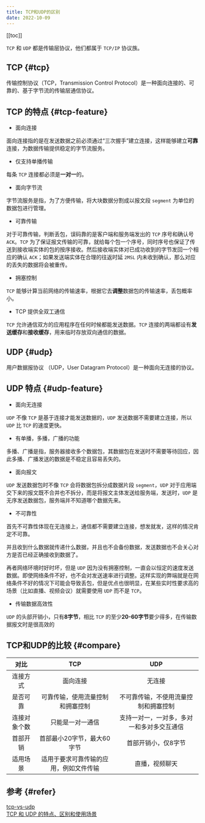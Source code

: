 ```yaml
---
title: TCP和UDP的区别
date: 2022-10-09
---
```


[[toc]]

`TCP` 和 `UDP` 都是传输层协议，他们都属于 `TCP/IP` 协议族。

## TCP {#tcp}
传输控制协议（TCP，Transmission Control Protocol）是一种面向连接的、可靠的、基于字节流的传输层通信协议。

## TCP 的特点 {#tcp-feature}
- 面向连接

面向连接指的是在发送数据之前必须通过“三次握手”建立连接，这样能够建立**可靠**连接，为数据传输提供稳定的字节流服务。

- 仅支持单播传输

每条 `TCP` 连接都必须是**一对一**的。

- 面向字节流

字节流服务是指，为了方便传输，将大块数据分割成以报文段 `segment` 为单位的数据包进行管理。

- 可靠传输

对于可靠传输，判断丢包，误码靠的是客户端和服务端发出的 `TCP` 序号和确认号 `ACK`。`TCP` 为了保证报文传输的可靠，就给每个包一个序号，同时序号也保证了传送到接收端实体的包的按序接收。然后接收端实体对已成功收到的字节发回一个相应的确认 `ACK`；如果发送端实体在合理的往返时延 `2MSL` 内未收到确认，那么对应的丢失的数据将会被重传。

- 拥塞控制  

`TCP` 能够计算当前网络的传输速率，根据它去**调整**数据包的传输速率，丢包概率小。

- TCP 提供全双工通信  

`TCP` 允许通信双方的应用程序在任何时候都能发送数据。`TCP` 连接的两端都设有**发送缓存**和**接收缓存**，用来临时存放双向通信的数据。
## UDP {#udp}
用户数据报协议 （UDP，User Datagram Protocol）是一种面向无连接的协议。

## UDP 特点 {#udp-feature}
- 面向无连接  

`UDP` 不像 `TCP` 是基于连接才能发送数据的，`UDP` 发送数据不需要建立连接，所以 `UDP` 比 `TCP` 的速度更快。

- 有单播，多播，广播的功能

多播、广播是指，服务器接收多个数据包，其数据包在发送时不需要等待回应，因此多播、广播发送的数据是不稳定且容易丢失的。

- 面向报文

`UDP` 发送数据包时不像 `TCP` 会将数据包拆分成数据片段 `segment`，`UDP` 对于应用端交下来的报文既不合并也不拆分，而是将报文主体发送给服务端，发送时，`UDP` 是无序发送数据包，服务端并不知道哪个数据先来。

- 不可靠性

首先不可靠性体现在无连接上，通信都不需要建立连接，想发就发，这样的情况肯定不可靠。

并且收到什么数据就传递什么数据，并且也不会备份数据，发送数据也不会关心对方是否已经正确接收到数据了。

再者网络环境时好时坏，但是 `UDP` 因为没有拥塞控制，一直会以恒定的速度发送数据。即使网络条件不好，也不会对发送速率进行调整。这样实现的弊端就是在网络条件不好的情况下可能会导致丢包，但是优点也很明显，在某些实时性要求高的场景（比如直播、视频会议）就需要使用 `UDP` 而不是 `TCP`。

- 传输数据高效性

`UDP` 的头部开销小，只有**8字节**，相比 `TCP` 的至少**20-60字节**要少得多，在传输数据报文时是很高效的

## TCP和UDP的比较 {#compare}
|   对比      | TCP          | UDP  |
| :-------------: |:-------------:| :-----:|
| 连接方式      | 面向连接 | 无连接 |
| 是否可靠      | 可靠传输，使用流量控制和拥塞控制      |   不可靠传输，不使用流量控制和拥塞控制 |
| 连接对象个数 | 只能是一对一通信      |    支持一对一，一对多，多对一和多对多交互通信 |
| 首部开销	 | 首部最小20字节，最大60字节      |    首部开销小，仅8字节 |
| 适用场景	 | 适用于要求可靠传输的应用，例如文件传输      |    直播，视频聊天 |
## 参考 {#refer}
[tcp-vs-udp](https://www.spiceworks.com/tech/networking/articles/tcp-vs-udp/)  
[TCP 和 UDP 的特点、区别和使用场景](https://github.com/yuanyuanbyte/Blog/issues/121)
